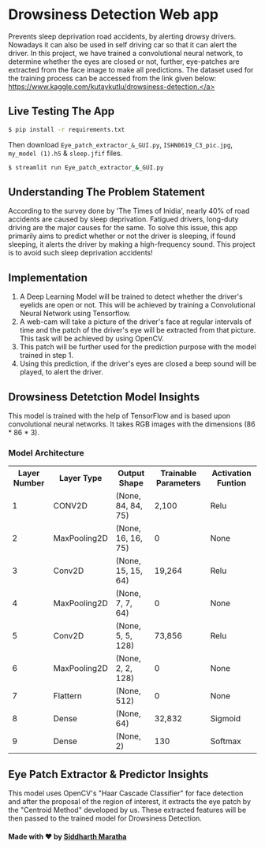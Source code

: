# Drowsiness Detection Web app
Prevents sleep deprivation road accidents, by alerting drowsy drivers. Nowadays it can also be used in self driving car so that it can alert the driver.
In this project, we have trained a convolutional neural network, to determine whether the eyes are closed or not, further, eye-patches are extracted from the face image to make all predictions. The dataset used for the training process can be accessed from the link given below: 
<br><a href="https://www.kaggle.com/kutaykutlu/drowsiness-detection" target="_blank">https://www.kaggle.com/kutaykutlu/drowsiness-detection.</a>

## Live Testing The App
```sh
$ pip install -r requirements.txt
```
Then download `Eye_patch_extractor_&_GUI.py`, `ISHN0619_C3_pic.jpg`, `my_model (1).h5` & `sleep.jfif` files.
```sh
$ streamlit run Eye_patch_extractor_&_GUI.py
```

## Understanding The Problem Statement
  According to the survey done by 'The Times of Inidia', nearly 40% of road accidents are caused by sleep deprivation. Fatigued drivers, long-duty driving are the major causes for the same. To solve this issue, this app primarily aims to predict whether or not the driver is sleeping, if found sleeping, it alerts the driver by making a high-frequency sound. This project is to avoid such sleep deprivation accidents!
  
  ## Implementation
1. A Deep Learning Model will be trained to detect whether the driver's eyelids are open or not. This will be achieved by training a Convolutional Neural Network using Tensorflow.<br>
2. A web-cam will take a picture of the driver's face at regular intervals of time and the patch of the driver's eye will be extracted from that picture. This task will be     <tab>achieved by using OpenCV.<br>
3. This patch will be further used for the prediction purpose with the model trained in step 1.<br>
4. Using this prediction, if the driver's eyes are closed a beep sound will be played, to alert the driver.<br>

## Drowsiness Detetction Model Insights
This model is trained with the help of TensorFlow and is based upon convolutional neural networks. It takes RGB images with the dimensions (86 * 86 * 3).
### Model Architecture
<table>
  <th>Layer Number</th><th>Layer Type</th><th>Output Shape</th><th>Trainable Parameters</th><th>Activation Funtion</th>
  <tr><td>1</td><td>CONV2D</td><td>(None, 84, 84, 75)</td><td>2,100</td><td>Relu</td></tr>
  <tr><td>2</td><td>MaxPooling2D</td><td>(None, 16, 16, 75)</td><td>0</td><td>None</td></tr>
  <tr><td>3</td><td>Conv2D</td><td>(None, 15, 15, 64)</td><td>19,264</td><td>Relu</td></tr>
  <tr><td>4</td><td>MaxPooling2D</td><td>(None, 7, 7, 64)</td><td>0</td><td>None</td></tr>
  <tr><td>5</td><td>Conv2D</td><td>(None, 5, 5, 128)</td><td>73,856</td><td>Relu</td></tr>
  <tr><td>6</td><td>MaxPooling2D</td><td>(None, 2, 2, 128)</td><td>0</td><td>None</td></tr>
  <tr><td>7</td><td>Flattern</td><td>(None, 512)</td><td>0</td><td>None</td></tr>
  <tr><td>8</td><td>Dense</td><td>(None, 64)</td><td>32,832</td><td>Sigmoid</td></tr>
  <tr><td>9</td><td>Dense</td><td>(None, 2)</td><td>130</td><td>Softmax</td></tr>
</table>

## Eye Patch Extractor & Predictor Insights
  This model uses OpenCV's "Haar Cascade Classifier" for face detection and after the proposal of the region of interest, it extracts the eye patch by the "Centroid Method" developed by us. These extracted features will be then passed to the trained model for Drowsiness Detection.

#### Made with ♥️ by [Siddharth Maratha](https://github.com/siddharthmaratha)
